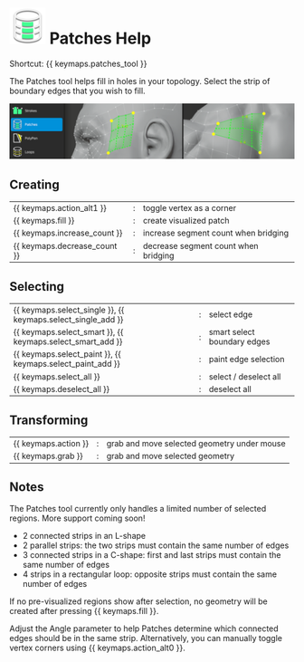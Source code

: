 # ![](patches-icon.png) Patches Help

Shortcut: {{ keymaps.patches_tool }}


The Patches tool helps fill in holes in your topology.
Select the strip of boundary edges that you wish to fill.

![](help_patches.png)

## Creating

|  |  |  |
| :--- | :--- | :--- |
| {{ keymaps.action_alt1 }}    | : | toggle vertex as a corner |
| {{ keymaps.fill }}           | : | create visualized patch |
| {{ keymaps.increase_count }} | : | increase segment count when bridging |
| {{ keymaps.decrease_count }} | : | decrease segment count when bridging |


## Selecting

|  |  |  |
| :--- | :--- | :--- |
| {{ keymaps.select_single }}, {{ keymaps.select_single_add }} | : | select edge |
| {{ keymaps.select_smart }}, {{ keymaps.select_smart_add }}   | : | smart select boundary edges |
| {{ keymaps.select_paint }}, {{ keymaps.select_paint_add }}   | : | paint edge selection |
| {{ keymaps.select_all }}                       | : | select / deselect all |
| {{ keymaps.deselect_all }}                     | : | deselect all |


## Transforming

|  |  |  |
| :--- | :--- | :--- |
| {{ keymaps.action }}  | : | grab and move selected geometry under mouse |
| {{ keymaps.grab }}    | : | grab and move selected geometry |


## Notes

The Patches tool currently only handles a limited number of selected regions.
More support coming soon!

- 2 connected strips in an L-shape
- 2 parallel strips: the two strips must contain the same number of edges
- 3 connected strips in a C-shape: first and last strips must contain the same number of edges
- 4 strips in a rectangular loop: opposite strips must contain the same number of edges


If no pre-visualized regions show after selection, no geometry will be created after pressing {{ keymaps.fill }}.

Adjust the Angle parameter to help Patches determine which connected edges should be in the same strip.
Alternatively, you can manually toggle vertex corners using {{ keymaps.action_alt0 }}.